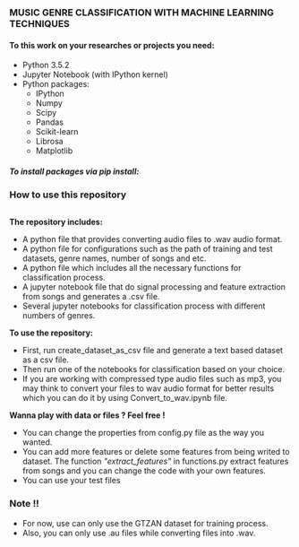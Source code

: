 ### MUSIC GENRE CLASSIFICATION WITH MACHINE LEARNING TECHNIQUES	

#### To this work on your researches or projects you need:
* Python 3.5.2
* Jupyter Notebook (with IPython kernel)
* Python packages:
	- IPython
	- Numpy
	- Scipy
	- Pandas
	- Scikit-learn
	- Librosa
	- Matplotlib 
##### To install packages via pip install:
### How to use this repository 
``` sudo pip3 install
```
**The repository includes:**
* A python file that provides converting audio files to .wav audio format.
* A python file for configurations such as the path of training and test datasets, genre names, number of songs and etc.
* A python file which includes all the necessary functions for classification process.
* A jupyter notebook file that do signal processing and feature extraction from songs and generates a .csv file.
* Several jupyter notebooks for classification process with different numbers of genres.

**To use the repository:**
* First, run create_dataset_as_csv file and generate a text based dataset as a csv file.
* Then run one of the notebooks for classification based on your choice.
* If you are working with compressed type audio files such as mp3, you may think to convert your files to wav audio format for
 better results which you can do it by using Convert_to_wav.ipynb file.

**Wanna play with data or files ? Feel free !**
* You can change the properties from config.py file as the way you wanted.
* You can add more features or delete some features from being writed to dataset. The function _"extract_features"_ in functions.py
 extract features from songs and you can change the code with your own features.
* You can use your test files

### Note !!

* For now, use can only use the GTZAN dataset for training process.
* Also, you can only use .au files while converting files into .wav.




